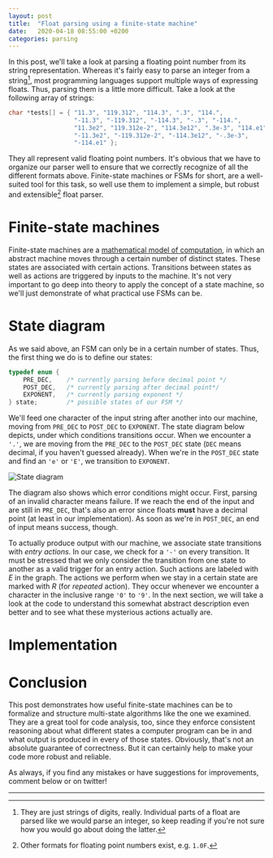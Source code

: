 ```yaml
---
layout: post
title:  "Float parsing using a finite-state machine"
date:   2020-04-18 08:55:00 +0200
categories: parsing
---
```


In this post, we'll take a look at parsing a floating point number from its string representation. Whereas it's fairly easy to parse an integer from a string[^1], most programming languages support multiple ways of expressing floats. Thus, parsing them is a little more difficult. Take a look at the following array of strings:

```c
char *tests[] = { "11.3", "119.312", "114.3", ".3", "114.",
                  "-11.3", "-119.312", "-114.3", "-.3", "-114.",
                  "11.3e2", "119.312e-2", "114.3e12", ".3e-3", "114.e1",
                  "-11.3e2", "-119.312e-2", "-114.3e12", "-.3e-3",
                  "-114.e1" };
```

They all represent valid floating point numbers. It's obvious that we have to organize our parser well to ensure that we correctly recognize of all the different formats above. Finite-state machines or FSMs for short, are a well-suited tool for this task, so well use them to implement a simple, but robust and extensible[^2] float parser.

# Finite-state machines

Finite-state machines are a [mathematical model of computation](https://en.wikipedia.org/wiki/Finite-state_machine), in which an abstract machine moves through a certain number of distinct states. These states are associated with certain actions. Transitions between states as well as actions are triggered by inputs to the machine. It's not very important to go deep into theory to apply the concept of a state machine, so we'll just demonstrate of what practical use FSMs can be.

# State diagram

As we said above, an FSM can only be in a certain number of states. Thus, the first thing we do is to define our states:

```c
typedef enum {
    PRE_DEC,    /* currently parsing before decimal point */
    POST_DEC,   /* currently parsing after decimal point*/
    EXPONENT,   /* currently parsing exponent */
} state;        /* possible states of our FSM */
```

We'll feed one character of the input string after another into our machine, moving from `PRE_DEC` to `POST_DEC` to `EXPONENT`. The state diagram below depicts, under which conditions transitions occur. When we encounter a `'.'`, we are moving from the `PRE_DEC` to the `POST_DEC` state (`DEC` means decimal, if you haven't guessed already). When we're in the `POST_DEC` state and find an `'e'` or `'E'`, we transition to `EXPONENT`.

![State diagram](../../../../assets/fsm_diagram_float.png)

The diagram also shows which error conditions might occur. First, parsing of an invalid character means failure. If we reach the end of the input and are still in `PRE_DEC`, that's also an error since floats **must** have a decimal point (at least in our implementation). As soon as we're in `POST_DEC`, an end of input means success, though.

To actually produce output with our machine, we associate state transitions with *entry actions*. In our case, we check for a `'-'` on every transition. It must be stressed that we only consider the transition from one state to another as a valid trigger for an entry action. Such actions are labeled with *E* in the graph. The actions we perform when we stay in a certain state are marked with *R* (for *repeated* action). They occur whenever we encounter a character in the inclusive range `'0'` to `'9'`. In the next section, we will take a look at the code to understand this somewhat abstract description even better and to see what these mysterious actions actually are.

# Implementation

# Conclusion

This post demonstrates how useful finite-state machines can be to formalize and structure multi-state algorithms like the one we examined. They are a great tool for code analysis, too, since they enforce consistent reasoning about what different states a computer program can be in and what output is produced in every of those states. Obviously, that's not an absolute guarantee of correctness. But it can certainly help to make your code more robust and reliable.

As always, if you find any mistakes or have suggestions for improvements, comment below or on twitter!

<hr class="hr-light">

[^1]: They are just strings of digits, really. Individual parts of a float are parsed like we would parse an integer, so keep reading if you're not sure how you would go about doing the latter.
[^2]: Other formats for floating point numbers exist, e.g. `1.0F`.
